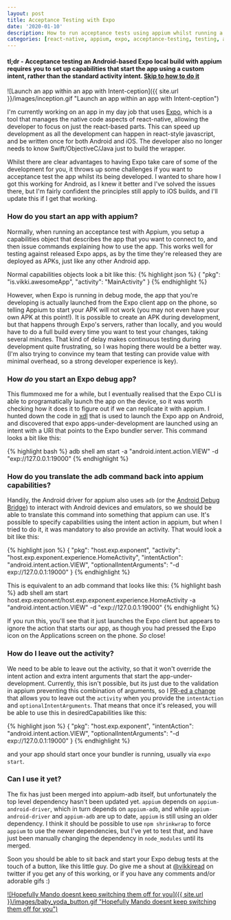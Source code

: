```yaml
---
layout: post
title: Acceptance Testing with Expo
date: '2020-01-10'
description: How to run acceptance tests using appium whilst running a local build.
categories: [react-native, appium, expo, acceptance-testing, testing, android]
---
```


#### tl;dr - Acceptance testing an Android-based Expo local build with appium requires you to set up capabilities that start the app using a custom intent, rather than the standard activity intent. [Skip to how to do it](#doit)

![Launch an app within an app with Intent-ception]({{ site.url }}/images/inception.gif "Launch an app within an app with Intent-ception")


I'm currently working on an app in my day job that uses [Expo](https://expo.io), which is a tool that manages the native code aspects of react-native, allowing the developer to focus on just the react-based parts. This can speed up development as all the development can happen in react-style javascript, and be written once for both Android and iOS. The developer also no longer needs to know Swift/ObjectiveC/Java just to build the wrapper.

Whilst there are clear advantages to having Expo take care of some of the development for you, it throws up some challenges if you want to acceptance test the app whilst its being developed. I wanted to share how I got this working for Android, as I knew it better and I've solved the issues there, but I'm fairly confident the principles still apply to iOS builds, and I'll update this if I get that working.

### How do you start an app with appium?

Normally, when running an acceptance test with Appium, you setup a capabilities object that describes the app that you want to connect to, and then issue commands explaining how to use the app. This works well for testing against released Expo apps, as by the time they're released they are deployed as APKs, just like any other Android app. 

Normal capabilities objects look a bit like this:
{% highlight json %}
{
    "pkg": "is.vikki.awesomeApp",
    "activity": "MainActivity"
}
{% endhighlight %}

However, when Expo is running in debug mode, the app that you're developing is actually launched from the Expo client app on the phone, so telling Appium to start your APK will not work (you may not even have your own APK at this point!). It is possible to create an APK during development, but that happens through Expo's servers, rather than locally, and you would have to do a full build every time you want to test your changes, taking several minutes. That kind of delay makes continuous testing during development quite frustrating, so I was hoping there would be a better way. (I'm also trying to convince my team that testing can provide value with minimal overhead, so a strong developer experience is key). 

### How *do* you start an Expo debug app?

This flummoxed me for a while, but I eventually realised that the Expo CLI is able to programatically launch the app on the device, so it was worth checking how it does it to figure out if we can replicate it with appium. I hunted down the code in [xdl](github.com/expo/xdl) that is used to launch the Expo app on Android, and discovered that expo apps-under-development are launched using an intent with a URI that points to the Expo bundler server. This command looks a bit like this:

{% highlight bash %}
adb shell am start -a "android.intent.action.VIEW" -d "exp://127.0.0.1:19000"
{% endhighlight %}
### How do you translate the adb command back into appium capabilities?

Handily, the Android driver for appium also uses `adb` (or the [Android Debug Bridge](https://developer.android.com/studio/command-line/adb)) to interact with Android devices and emulators, so we should be able to translate this command into something that appium can use. It's possible to specify capabilities using the intent action in appium, but when I tried to do it, it was mandatory to also provide an activity. That would look a bit like this: 

{% highlight json %}
{
    "pkg": "host.exp.exponent",
    "activity": "host.exp.exponent.experience.HomeActivity",
    "intentAction": "android.intent.action.VIEW",
    "optionalIntentArguments": "-d exp://127.0.0.1:19000"
}
{% endhighlight %}

This is equivalent to an adb command that looks like this:
{% highlight bash %}
adb shell am start host.exp.exponent/host.exp.exponent.experience.HomeActivity -a \
 "android.intent.action.VIEW" -d "exp://127.0.0.1:19000"
{% endhighlight %}

If you run this, you'll see that it just launches the Expo client but appears to ignore the action that starts our app, as though you had pressed the Expo icon on the Applications screen on the phone. *So* close!

### How do I leave out the activity? <a name="doit"></a>

We need to be able to leave out the activity, so that it won't override the intent action and extra intent arguments that start the app-under-development. Currently, this isn't possible, but  its just due to the validation in appium preventing this combination of arguments, so I [PR-ed a change](https://github.com/appium/appium-adb/pull/475) that allows you to leave out the `activity` when you provide the `intentAction` and `optionalIntentArguments`. That means that once it's released, you will be able to use this in desiredCapabilities like this:

{% highlight json %}
{
    "pkg": "host.exp.exponent",
    "intentAction": "android.intent.action.VIEW",
    "optionalIntentArguments": "-d exp://127.0.0.1:19000"
}
{% endhighlight %}

and your app should start once your bundler is running, usually via `expo start`.

### Can I use it yet?

The fix has just been merged into appium-adb itself, but unfortunately the top level dependency hasn't been updated yet. `appium` depends on `appium-android-driver`, which in turn depends on `appium-adb`,  and while `appium-android-driver` and `appium-adb` are up to date, `appium` is still using an older dependency. I think it should be possible to use `npm shrinkwrap` to force `appium` to use the newer dependencies, but I've yet to test that, and have just been manually changing the dependency in `node_modules` until its merged.


Soon you should be able to sit back and start your Expo debug tests at the touch of a button, like this little guy. Do give me a shout at [@vikkiread](https://twitter.com/vikkiread) on twitter if you get any of this working, or if you have any comments and/or adorable gifs :)

[![Hopefully Mando doesnt keep switching them off for you]({{ site.url }}/images/baby_yoda_button.gif "Hopefully Mando doesnt keep switching them off for you")](https://www.youtube.com/watch?v=Y8bFUO939to)